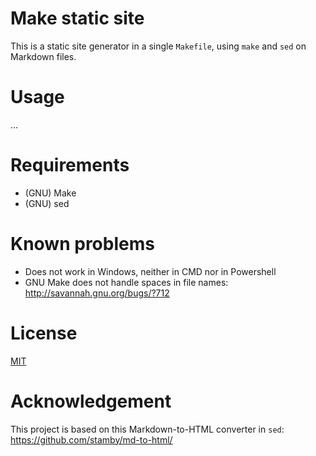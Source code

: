 # Make static site

This is a static site generator in a single `Makefile`, using `make` and `sed` on Markdown files.

# Usage

...

# Requirements

* (GNU) Make
* (GNU) sed

# Known problems

* Does not work in Windows, neither in CMD nor in Powershell
* GNU Make does not handle spaces in file names: http://savannah.gnu.org/bugs/?712

# License

[MIT](LICENSE)

# Acknowledgement

This project is based on this Markdown-to-HTML converter in `sed`: https://github.com/stamby/md-to-html/

